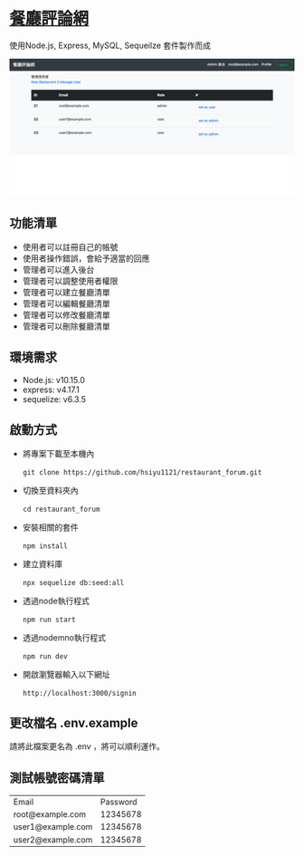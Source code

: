# [餐廳評論網](https://pure-taiga-06476.herokuapp.com/signin) 

使用Node.js, Express, MySQL, Sequeilze 套件製作而成

![Alt text](https://github.com/hsiyu1121/restaurant_forum/blob/master/restaurant_forum.png)

## 功能清單

* 使用者可以註冊自己的帳號 
* 使用者操作錯誤，會給予適當的回應 
* 管理者可以進入後台
* 管理者可以調整使用者權限
* 管理者可以建立餐廳清單
* 管理者可以編輯餐廳清單
* 管理者可以修改餐廳清單
* 管理者可以刪除餐廳清單

## 環境需求
* Node.js: v10.15.0
* express: v4.17.1
* sequelize: v6.3.5

## 啟動方式
* 將專案下載至本機內

  ``git clone https://github.com/hsiyu1121/restaurant_forum.git``
* 切換至資料夾內

  ``cd restaurant_forum``
* 安裝相關的套件

  ``npm install``
* 建立資料庫

  ``npx sequelize db:seed:all``
* 透過node執行程式

  ``npm run start``
* 透過nodemno執行程式

  ``npm run dev``
* 開啟瀏覽器輸入以下網址

  ``http://localhost:3000/signin``
  
## 更改檔名 .env.example
 請將此檔案更名為 .env ，將可以順利運作。
  

## 測試帳號密碼清單
<table>
  <tr>
    <td>Email</td>
    <td>Password</td>
  </tr>
  <tr>
    <td>root@example.com</td>
    <td>12345678</td>
  </tr>
  <tr>
    <td>user1@example.com</td>
    <td>12345678</td>
  </tr>
    <tr>
    <td>user2@example.com</td>
    <td>12345678</td>
  </tr>
</table>
